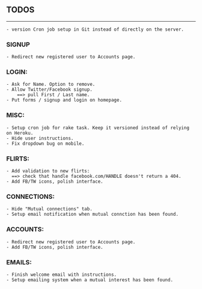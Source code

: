 ## TODOS

----

	- version Cron job setup in Git instead of directly on the server. 

### SIGNUP

	- Redirect new registered user to Accounts page.


### LOGIN:

	- Ask for Name. Option to remove. 
	- Allow Twitter/Facebook signup.
		==> pull First / Last name.
	- Put forms / signup and login on homepage. 


### MISC:

	- Setup cron job for rake task. Keep it versioned instead of relying on Heroku.
	- Hide user instructions.
	- Fix dropdown bug on mobile.


### FLIRTS:

	- Add validation to new flirts: 
	  ==> check that handle facebook.com/HANDLE doesn't return a 404.
	- Add FB/TW icons, polish interface.


### CONNECTIONS:

	- Hide "Mutual connections" tab.
	- Setup email notification when mutual connction has been found. 


### ACCOUNTS:

	- Redirect new registered user to Accounts page.
	- Add FB/TW icons, polish interface.


### EMAILS: 
	- Finish welcome email with instructions.
	- Setup emailing system when a mutual interest has been found. 
